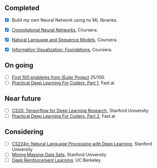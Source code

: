 ## Completed
- [x] Build my own Neural Network using no ML libraries.
- [x] [Convolutional Neural Networks](https://www.coursera.org/learn/convolutional-neural-networks/home/welcome), Coursera.
- [x] [Natural Language and Sequence Models](https://www.coursera.org/learn/nlp-sequence-models), Coursera.
- [x] [Information Visualization: Foundations](https://www.coursera.org/learn/information-visualization-fundamentals/), Coursera.


## On going
- [ ] [First 100 problems from (Euler Project](projecteuler.net) 25/100.
- [ ] [Practical Deep Learning For Coders, Part 1](http://course.fast.ai/), Fast.ai

## Near future
- [ ] [CS20: Tensorflow for Deep Learning Research](http://web.stanford.edu/class/cs20si/syllabus.html), Stanford University
- [ ] [Practical Deep Learning For Coders, Part 2](http://course.fast.ai/part2.html), Fast.ai

## Considering
- [ ] [CS224n: Natural Language Processing with Deep Learning](http://web.stanford.edu/class/cs224n/), Stanford University
- [ ] [Mining Massive Data Sets](http://web.stanford.edu/class/cs246/handouts.html/), Stanford University
- [ ] [Deep Reinforcement Learning](http://rail.eecs.berkeley.edu/deeprlcourse/), UC Berkeley
